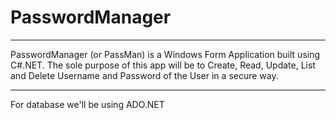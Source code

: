 # PasswordManager
---
PasswordManager (or PassMan) is a Windows Form Application built using C#.NET. The sole purpose of this app will be to Create, Read, Update, List and Delete Username and Password of the User in a secure way.

---
For database we'll be using ADO.NET
